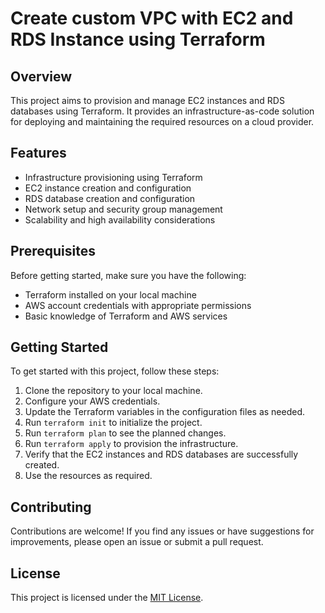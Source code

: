 # Create custom VPC with EC2 and RDS Instance using Terraform

## Overview

This project aims to provision and manage EC2 instances and RDS databases using Terraform. It provides an infrastructure-as-code solution for deploying and maintaining the required resources on a cloud provider.

## Features

- Infrastructure provisioning using Terraform
- EC2 instance creation and configuration
- RDS database creation and configuration
- Network setup and security group management
- Scalability and high availability considerations

## Prerequisites

Before getting started, make sure you have the following:

- Terraform installed on your local machine
- AWS account credentials with appropriate permissions
- Basic knowledge of Terraform and AWS services

## Getting Started

To get started with this project, follow these steps:

1. Clone the repository to your local machine.
2. Configure your AWS credentials.
3. Update the Terraform variables in the configuration files as needed.
4. Run `terraform init` to initialize the project.
5. Run `terraform plan` to see the planned changes.
6. Run `terraform apply` to provision the infrastructure.
7. Verify that the EC2 instances and RDS databases are successfully created.
8. Use the resources as required.

## Contributing

Contributions are welcome! If you find any issues or have suggestions for improvements, please open an issue or submit a pull request.

## License

This project is licensed under the [MIT License](LICENSE).